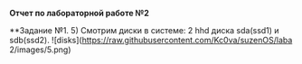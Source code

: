 **Отчет по лабораторной работе №2**

**Задание №1. 
5) Смотрим диски в системе: 2 hhd диска sda(ssd1) и sdb(ssd2).
![disks](https://raw.githubusercontent.com/Kc0va/suzenOS/laba 2/images/5.png)

